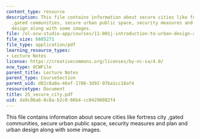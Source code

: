 ```yaml
---
content_type: resource
description: This file contains information about secure cities like fortress city
  ,gated communities, secure urban public space, security measures and plan and urban
  design along with some images.
file: /ol-ocw-studio-app/courses/11-001j-introduction-to-urban-design-and-development-spring-2006/da9c06a68c8ab2c006b4cc04298082f4_25_secure_city.pdf
file_size: 6685271
file_type: application/pdf
learning_resource_types:
- Lecture Notes
license: https://creativecommons.org/licenses/by-nc-sa/4.0/
ocw_type: OCWFile
parent_title: Lecture Notes
parent_type: CourseSection
parent_uid: d82c8a8a-46ef-1786-3d92-97ba1cc18af4
resourcetype: Document
title: 25_secure_city.pdf
uid: da9c06a6-8c8a-b2c0-06b4-cc04298082f4
---
```

This file contains information about secure cities like fortress city ,gated communities, secure urban public space, security measures and plan and urban design along with some images.